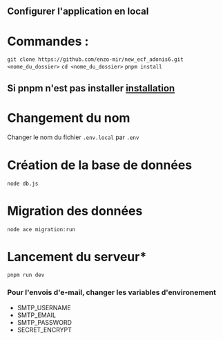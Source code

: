 ## Configurer l'application en local

# Commandes :

`git clone https://github.com/enzo-mir/new_ecf_adonis6.git <nome_du_dossier>`
`cd <nome_du_dossier>`
`pnpm install`

## Si pnpm n'est pas installer [installation](https://pnpm.io/installation)

# Changement du nom
Changer le nom du fichier `.env.local` par `.env`

# Création de la base de données
`node db.js`

# Migration des données
`node ace migration:run`

# Lancement du serveur*
`pnpm run dev`


### Pour l'envois d'e-mail, changer les variables d'environement

- SMTP_USERNAME
- SMTP_EMAIL
- SMTP_PASSWORD
- SECRET_ENCRYPT